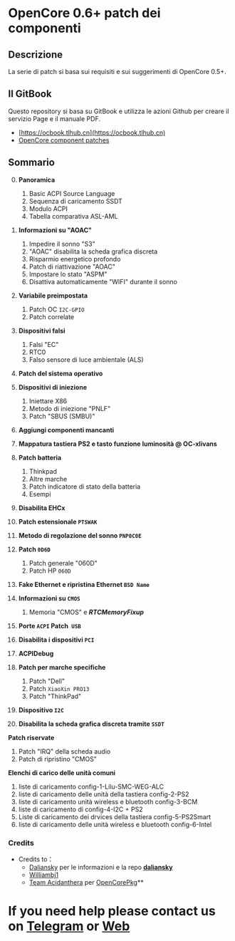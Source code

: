# OpenCore 0.6+ patch dei componenti

## Descrizione
La serie di patch si basa sui requisiti e sui suggerimenti di OpenCore 0.5+.


## Il GitBook
Questo repository si basa su GitBook e utilizza le azioni Github per creare il servizio Page e il manuale PDF.

- [https://ocbook.tlhub.cn](https://ocbook.tlhub.cn)
- [OpenCore component patches](https://cdn.jsdelivr.net/gh/daliansky/OC-little/docs/OpenCore部件库.pdf)

## Sommario

0. **Panoramica**

   1. Basic ACPI Source Language
   2. Sequenza di caricamento SSDT
   3. Modulo ACPI
   4. Tabella comparativa ASL-AML

1. **Informazioni su "AOAC"**

   1. Impedire il sonno "S3"
   2. "AOAC" disabilita la scheda grafica discreta
   3. Risparmio energetico profondo
   4. Patch di riattivazione "AOAC"
   5. Impostare lo stato "ASPM"
   6. Disattiva automaticamente "WIFI" durante il sonno

2. **Variabile preimpostata**

   1. Patch OC `I2C-GPIO`
   2. Patch correlate

3. **Dispositivi falsi**

   1. Falsi "EC"
   2. RTC0
   3. Falso sensore di luce ambientale (ALS)

4. **Patch del sistema operativo**

5. **Dispositivi di iniezione**

   1. Iniettare X86
   2. Metodo di iniezione "PNLF"
   3. Patch "SBUS (SMBU)"

6. **Aggiungi componenti mancanti**

7. **Mappatura tastiera PS2 e tasto funzione luminosità @ OC-xlivans**

8. **Patch batteria**

   1. Thinkpad
   2. Altre marche
   3. Patch indicatore di stato della batteria
   4. Esempi

9. **Disabilita EHCx**

10. **Patch estensionale `PTSWAK`**

11. **Metodo di regolazione del sonno `PNP0C0E`**

12. **Patch `0D6D`**

    1. Patch generale "060D"
    2. Patch HP `060D`

13. **Fake Ethernet e ripristina Ethernet `BSD Name`**

14. **Informazioni su `CMOS`**

    1. Memoria "CMOS" e ***RTCMemoryFixup***

15. **Porte `ACPI` Patch` USB`**

16. **Disabilita i dispositivi `PCI`**

17. **ACPIDebug**

18. **Patch per marche specifiche**

    1. Patch "Dell"
    2. Patch `XiaoXin PRO13`
    3. Patch "ThinkPad"

19. **Dispositivo `I2C`**

20. **Disabilita la scheda grafica discreta tramite `SSDT`**

**Patch riservate**

   1. Patch "IRQ" della scheda audio
   2. Patch di ripristino "CMOS"

**Elenchi di carico delle unità comuni**

   1. liste di caricamento config-1-Lilu-SMC-WEG-ALC
   2. liste di caricamento delle unità della tastiera config-2-PS2
   3. liste di caricamento unità wireless e bluetooth config-3-BCM
   4. liste di caricamento di config-4-I2C + PS2
   5. Liste di caricamento dei drvices della tastiera config-5-PS2Smart
   6. liste di caricamento delle unità wireless e bluetooth config-6-Intel

### Credits 

- Credits to：
  - [Daliansky](https://github.com/daliansky) per le informazioni e la repo **[daliansky](https://github.com/daliansky/OC-little)** 
  - [Williambj1](https://github.com/williambj1)
  - [Team Acidanthera](https://github.com/acidanthera) per [OpenCorePkg](https://github.com/acidanthera/OpenCorePkg)**


# If you need help please contact us on [Telegram](https://t.me/HackintoshLife_it) or [Web](https://www.hackintoshlife.it/)

